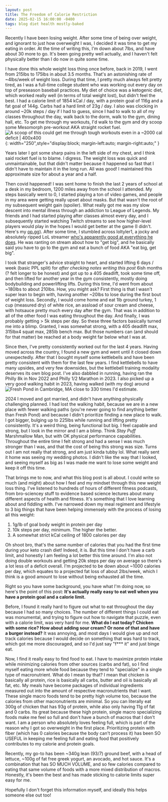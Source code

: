 ```yaml
---
layout: post
title: The Freedom of Calorie Restriction
date: 2025-02-15 16:00:00 -0400
tags: blog diet health mostly-baked
---
```


Recently I have been losing weight. After some time of being over weight, and ignorant to just how overweight I was, I decided it was time to get my eating in order. At the time of writing this, I'm down about 7lbs, and have about 30 more to go. It's been going pretty well actually, and I haven't felt physically better than I do now in quite some time. 

I have done this whole weight loss thing once before, back in 2019, I went from 215lbs to 175lbs in about 3.5 months. That's an astonishing rate of ~4lbs/week of weight loss. During that time, I pretty much always felt pretty tired, as I was a full-time college student who was working out every day on top of preseason baseball practices. My diet of choice was a ketogenic diet, which worked really well (in terms of total weight lost), but didn't feel the best. I had a calorie limit of 1854 kCal / day, with a protein goal of 116g and a fat goal of 144g. Carbs had a hard limit of 23g / day. I also was clocking in around ~20k steps / day if I had to guess, since I had to walk to all of my classes throughout the day, walk back to the dorm, walk to the gym, dining hall, etc. To get me through my workouts, I'd walk to the gym and dry scoop some Mesomorph pre-workout AKA straight rocket fuel.
![A scoop of this could get me through tough workouts even in a ~2000 cal deficit | 400x400](https://cdn11.bigcommerce.com/s-xg7f0tentq/images/stencil/1280w/attribute_rule_images/42_source_1711755187.jpg){: width="250",style="display:block; margin-left:auto; margin-right:auto;" }

Years later I got some sharp pains in the left side of my chest, and I think said rocket fuel is to blame. I digress. The weight loss was quick and unmaintainable, but that didn't matter because it happened so fast that I didn't have to maintain it in the long run. All was good! I maintained this approximate size for about a year and a half. 

Then covid happened! I was sent home to finish the last 2 years of school at a desk in my bedroom, 1200 miles away from the school I attended. My steps basically went to 0, I started playing a ton of video games, and people in my area were getting really upset about masks. But that wasn't the root of my subsequent weight gain (spoiler). What really got me was my slow descent into mental illness through an addiction to League of Legends. My friends and I had started playing after classes almost every day, and I subsequently started watching Twitch streams to see how higher-level players would play in the hopes I would get better at the game (I didn't. Here's my [op.gg](https://www.op.gg/summoners/na/KidKopy-7183)). After some time, I stumbled across loltyler1, a jocky and absolutely ripped LoL streamer [who's apparently good at everything he does](https://www.reddit.com/r/chess/comments/1clyxmy/tyler1_reaches_1900_chesscom_rating/). He was ranting on stream about how to "get big", and he basically said you have to go to the gym and eat a bunch of food AKA "eat big, get big". 

I took that stranger's advice straight to heart, and started lifting 6 days / week (basic PPL split) for *after checking notes writing this post* 6ish months (? felt longer to be honest) and got up to a 405 deadlift, took some time off, and then lifted for another year in the gym consistently, mostly doing bodybuilding and powerlifting lifts. During this time, I'd went from about ~180lbs to about 210lbs. How, you might ask? First thing is that I wasn't super lean to begin with, having another ~20lbs to lose during the first bout of weight loss. Secondly, I would come home and eat 1lb ground turkey, 1 cup (measured dry) of white rice, an assload of sour cream and cheese, with hotsauce pretty much every day after the gym. That was in addition to all of the other food I was eating throughout the day. And finally, I was probably getting > 5k steps per day. So these three factors basically turned me into a blimp. Granted, I was somewhat strong, with a 405 deadlift max, 315lbx4 squat max, 285lb bench max. But those numbers can (and should for that matter) be reached at a body weight far below what I was at.

Since then, I've pretty consistently worked out for the last 4 years. Having moved across the country, I found a new gym and went until it closed down unexpectedly. After that I bought myself some kettlebells and have been pretty consistent with them for the last few years. I find kettlebells to have many upsides, and very few downsides, but the kettlebell training modality deserves its own blog post. I've also dabbled in running, having ran the Philly 8k in Nov 2022 and Philly 1/2 Marathon in 2023. I also picked up a very good walking habit in 2023, having walked (with my dog) around ![Fresh Pond in Cambridge, MA](https://maps.app.goo.gl/UKGuj6G8gayY1v3H8) close to 330 times I'd estimate.

2024 I moved and got married, and didn't have anything physically challenging planned. I had lost the walking habit, because we are in a new place with fewer walking paths (you're never going to find anything better than Fresh Pond) and because I didn't prioritize finding a new place to walk. I got bigger, bulging up to 225lbs while running and lifting pretty consistently. It's a weird thing, being functional but big. I feel capable and strong, but I look in the mirror and I am a blimp. Think *Stay Puff* Marshmallow Man, but with OK physical performance capabilities. Throughout the entire time I felt strong and had a sense I was much stronger than I was, and that the cost of being this strong was size. Turns out I am not really that strong, and am just kinda tubby lol. What really sent it home was seeing my wedding photos. I didn't like the way that I looked, and seeing myself as big as I was made me want to lose some weight and keep it off this time. 

That brings me to now, and what this blog post is all about. I could write so much (and might) about how I feel and my mindset through this new weight loss thing. I've listened to hundreds of hours of different fitness podcasts, from bro-sciencey stuff to evidence based science lectures about many different aspects of health and fitness. It's something that I love learning about and fiddling with. I've narrowed down my meal regiment and lifestyle to 3 big things that have been helping immensely with the process of losing all this weight:
1. 1g/lb of goal body weight in protein per day
2. 10k steps per day, minimum. The higher the better.
3. A somewhat strict kCal ceiling of 1800 calories per day

Oh shoot bro, that's the same number of calories that you had the first time during your keto crash diet! Indeed, it is. But this time I don't have a carb limit, and honestly I am feeling a lot better this time around. I'm also not doing double workouts and getting 20k steps per day on average so there's a lot less of a deficit overall. I'm projected to be down about ~1000 calories per day, which equates to a projected fat loss of about 2lbs/week, which I think is a good amount to lose without being exhausted all the time. 

Right so you have some background, you have what I'm doing now, so here's the point of this post: **It's actually really easy to eat well when you have a protein goal and a calorie limit.** 

Before, I found it really hard to figure out what to eat throughout the day because I had so many choices. The number of different things I could eat was monumental, and trying to figure out how to navigate that puzzle, even with a calorie limit, was very hard for me. **What do I eat today? Chicken with some rice? How about adding sour cream? Or none of that and have a burger instead?** It was annoying, and most days I would give up and not track calories because I would decide on something that was hard to track, which got me more discouraged, and so I'd just say "f*** it" and just binge eat. 

Now, I find it really easy to find food to eat. I have to maximize protein intake while minimizing calories from other sources (carbs and fat), so I find myself eating more whole food because they tend to "specialize" in a single type of macronutrient. What do I mean by that? I mean that chicken is basically all protein, rice is basically all carbs, butter and oil is basically all fat, etc. My meals have become packages of individual ingredients measured out into the amount of respective macronutrients that I want. These single macro foods tend to be pretty high volume too, because the calories from other macronutrients are minimal. So you can literally eat 300g of chicken that has 93g of protein, while also only having 11g of fat and 0 carbs. Its great because these high protein, single macro specializing foods make me feel so full and don't have a bunch of macros that I don't want. I am a person who absolutely loves feeling full, which is part of the reason why I got so overweight in the first place. Prioritizing protein with fiber (which has 0 calories because the body can't process it) has been SO USEFUL in keeping me feeling full and eating food that positively contributes to my calorie and protein goals. 

Recently, my go-to has been ~340g lean (93/7) ground beef, with a head of lettuce, ~100g of fat free greek yogurt, an avocado, and hot sauce. It's a combination that has SO MUCH VOLUME, and so few calories compared to eating that same volume of foods with a more mixed distribution of macros. Honestly, it's been the best and has made sticking to calorie limits super easy for me.

Hopefully I don't forget this information myself, and ideally this helps someone else out too!

